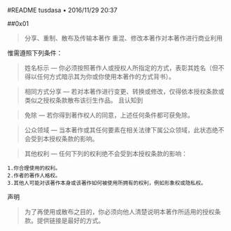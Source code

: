 #README
tusdasa  • 2016/11/29 20:37

##0x01

>分享、重制、散布及传输本著作
>重混、修改本著作对本著作进行商业利用

惟需遵照下列条件：

>姓名标示 — 你必须按照著作人或授权人所指定的方式，表彰其姓名（但不得以任何方式暗示其为你或你使用本著作的方式背书）。



>相同方式分享 — 若对本著作进行变更、转换或修改，仅得依本授权条款或类似之授权条款散布该衍生作品。
且认知到

>免除 — 若你得到著作权人的同意，上述任何条件都可获免除。

>公众领域 — 当本著作或其任何要素在相关法律下属公众领域，此状态绝不会受到本授权条款的影响。

>其他权利 — 任何下列的权利绝不会受到本授权条款的影响：

	1.你合理使用的权利。
	2.作者的著作人格权。
	3.其他人可能对该著作本身或该著作如何被使用所拥有的权利，例如形象权或隐私权。

声明
 
>为了再使用或散布之目的，你必须向他人清楚说明本著作所适用的授权条款。提供链接是最好的方式。
